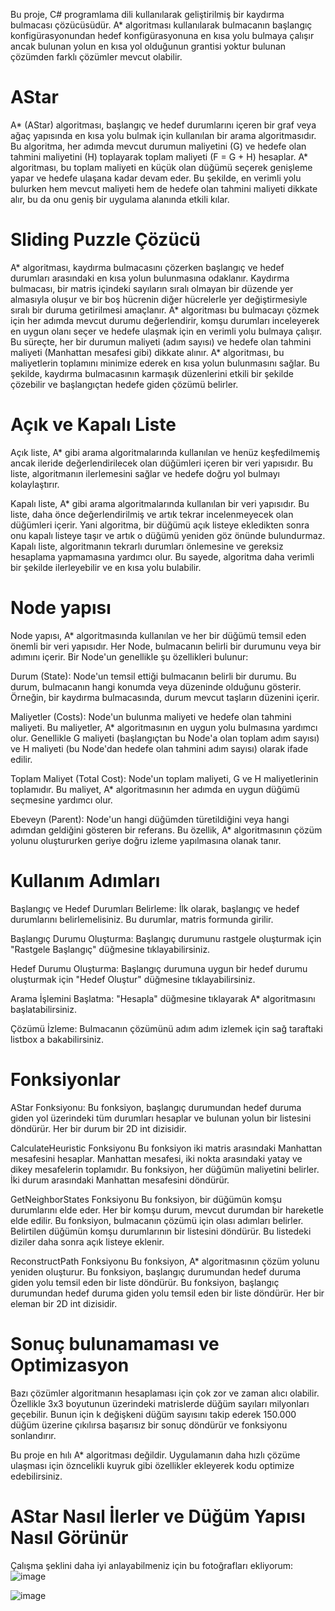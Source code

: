 Bu proje, C# programlama dili kullanılarak geliştirilmiş bir kaydırma bulmacası çözücüsüdür. A* algoritması kullanılarak bulmacanın başlangıç konfigürasyonundan hedef konfigürasyonuna en kısa yolu bulmaya çalışır ancak bulunan yolun en kısa yol olduğunun grantisi yoktur bulunan çözümden farklı çözümler mevcut olabilir.

# AStar 
A* (AStar) algoritması, başlangıç ve hedef durumlarını içeren bir graf veya ağaç yapısında en kısa yolu bulmak için kullanılan bir arama algoritmasıdır. Bu algoritma, her adımda mevcut durumun maliyetini (G) ve hedefe olan tahmini maliyetini (H) toplayarak toplam maliyeti (F = G + H) hesaplar. A* algoritması, bu toplam maliyeti en küçük olan düğümü seçerek genişleme yapar ve hedefe ulaşana kadar devam eder. Bu şekilde, en verimli yolu bulurken hem mevcut maliyeti hem de hedefe olan tahmini maliyeti dikkate alır, bu da onu geniş bir uygulama alanında etkili kılar.

# Sliding Puzzle Çözücü
A* algoritması, kaydırma bulmacasını çözerken başlangıç ve hedef durumları arasındaki en kısa yolun bulunmasına odaklanır. Kaydırma bulmacası, bir matris içindeki sayıların sıralı olmayan bir düzende yer almasıyla oluşur ve bir boş hücrenin diğer hücrelerle yer değiştirmesiyle sıralı bir duruma getirilmesi amaçlanır. A* algoritması bu bulmacayı çözmek için her adımda mevcut durumu değerlendirir, komşu durumları inceleyerek en uygun olanı seçer ve hedefe ulaşmak için en verimli yolu bulmaya çalışır. Bu süreçte, her bir durumun maliyeti (adım sayısı) ve hedefe olan tahmini maliyeti (Manhattan mesafesi gibi) dikkate alınır. A* algoritması, bu maliyetlerin toplamını minimize ederek en kısa yolun bulunmasını sağlar. Bu şekilde, kaydırma bulmacasının karmaşık düzenlerini etkili bir şekilde çözebilir ve başlangıçtan hedefe giden çözümü belirler.

# Açık ve Kapalı Liste

Açık liste, A* gibi arama algoritmalarında kullanılan ve henüz keşfedilmemiş ancak ileride değerlendirilecek olan düğümleri içeren bir veri yapısıdır. Bu liste, algoritmanın ilerlemesini sağlar ve hedefe doğru yol bulmayı kolaylaştırır.

Kapalı liste, A* gibi arama algoritmalarında kullanılan bir veri yapısıdır. Bu liste, daha önce değerlendirilmiş ve artık tekrar incelenmeyecek olan düğümleri içerir. Yani algoritma, bir düğümü açık listeye ekledikten sonra onu kapalı listeye taşır ve artık o düğümü yeniden göz önünde bulundurmaz. Kapalı liste, algoritmanın tekrarlı durumları önlemesine ve gereksiz hesaplama yapmamasına yardımcı olur. Bu sayede, algoritma daha verimli bir şekilde ilerleyebilir ve en kısa yolu bulabilir.

# Node yapısı
Node yapısı, A* algoritmasında kullanılan ve her bir düğümü temsil eden önemli bir veri yapısıdır. Her Node, bulmacanın belirli bir durumunu veya bir adımını içerir. Bir Node'un genellikle şu özellikleri bulunur:

Durum (State): Node'un temsil ettiği bulmacanın belirli bir durumu. Bu durum, bulmacanın hangi konumda veya düzeninde olduğunu gösterir. Örneğin, bir kaydırma bulmacasında, durum mevcut taşların düzenini içerir.

Maliyetler (Costs): Node'un bulunma maliyeti ve hedefe olan tahmini maliyeti. Bu maliyetler, A* algoritmasının en uygun yolu bulmasına yardımcı olur. Genellikle G maliyeti (başlangıçtan bu Node'a olan toplam adım sayısı) ve H maliyeti (bu Node'dan hedefe olan tahmini adım sayısı) olarak ifade edilir.

Toplam Maliyet (Total Cost): Node'un toplam maliyeti, G ve H maliyetlerinin toplamıdır. Bu maliyet, A* algoritmasının her adımda en uygun düğümü seçmesine yardımcı olur.

Ebeveyn (Parent): Node'un hangi düğümden türetildiğini veya hangi adımdan geldiğini gösteren bir referans. Bu özellik, A* algoritmasının çözüm yolunu oluştururken geriye doğru izleme yapılmasına olanak tanır.

# Kullanım Adımları
Başlangıç ve Hedef Durumları Belirleme: İlk olarak, başlangıç ve hedef durumlarını belirlemelisiniz. Bu durumlar, matris formunda girilir.

Başlangıç Durumu Oluşturma: Başlangıç durumunu rastgele oluşturmak için "Rastgele Başlangıç" düğmesine tıklayabilirsiniz.

Hedef Durumu Oluşturma: Başlangıç durumuna uygun bir hedef durumu oluşturmak için "Hedef Oluştur" düğmesine tıklayabilirsiniz.

Arama İşlemini Başlatma: "Hesapla" düğmesine tıklayarak A* algoritmasını başlatabilirsiniz.

Çözümü İzleme: Bulmacanın çözümünü adım adım izlemek için sağ taraftaki listbox a bakabilirsiniz.

# Fonksiyonlar
AStar Fonksiyonu:
Bu fonksiyon, başlangıç durumundan hedef duruma giden yol üzerindeki tüm durumları hesaplar ve bulunan yolun bir listesini döndürür. Her bir durum bir 2D int dizisidir.

CalculateHeuristic Fonksiyonu
Bu fonksiyon iki matris arasındaki Manhattan mesafesini hesaplar. Manhattan mesafesi, iki nokta arasındaki yatay ve dikey mesafelerin toplamıdır. Bu fonksiyon, her düğümün maliyetini belirler.
İki durum arasındaki Manhattan mesafesini döndürür.

GetNeighborStates Fonksiyonu
Bu fonksiyon, bir düğümün komşu durumlarını elde eder. Her bir komşu durum, mevcut durumdan bir hareketle elde edilir. Bu fonksiyon, bulmacanın çözümü için olası adımları belirler.
Belirtilen düğümün komşu durumlarının bir listesini döndürür. Bu listedeki diziler daha sonra açık listeye eklenir.

ReconstructPath Fonksiyonu
Bu fonksiyon, A* algoritmasının çözüm yolunu yeniden oluşturur. Bu fonksiyon, başlangıç durumundan hedef duruma giden yolu temsil eden bir liste döndürür.
Bu fonksiyon, başlangıç durumundan hedef duruma giden yolu temsil eden bir liste döndürür. Her bir eleman bir 2D int dizisidir.

# Sonuç bulunamaması ve Optimizasyon 
Bazı çözümler algoritmanın hesaplaması için çok zor ve zaman alıcı olabilir. Özellikle 3x3 boyutunun üzerindeki matrislerde düğüm sayıları milyonları geçebilir. Bunun için k değişkeni düğüm sayısını takip ederek 150.000 düğüm üzerine çıkılırsa başarısız bir sonuç döndürür ve fonksiyonu sonlandırır.  

Bu proje en hılı A* algoritması değildir. Uygulamanın daha hızlı çözüme ulaşması için özncelikli kuyruk gibi özellikler ekleyerek kodu optimize edebilirsiniz.

# AStar Nasıl İlerler ve Düğüm Yapısı Nasıl Görünür
Çalışma şeklini daha iyi anlayabilmeniz için bu fotoğrafları ekliyorum:
![image](https://github.com/Developper2310/213301069_Sliding-Puzzle-AStar/assets/130366798/46ffab09-5c6c-4677-ad98-0d9e57d17c50)

![image](https://github.com/Developper2310/213301069_Sliding-Puzzle-AStar/assets/130366798/76c9757f-19f6-4da5-b6c9-86d3f9193f8d)

